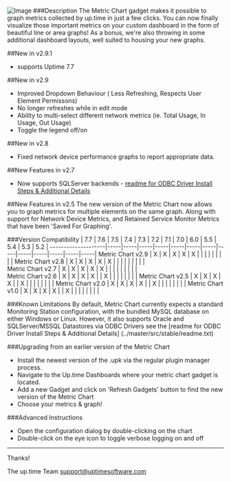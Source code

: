 ![Image](https://raw.github.com/uptimesoftware/uptime-metric-chart/master/img/logos/metric-chart-sm.png)
###Description
The Metric Chart gadget makes it possible to graph metrics collected by up.time in just a few clicks.  You can now finally visualize those important metrics on your custom dashboard in the form of beautiful line or area graphs!  As a bonus, we're also throwing in some additional dashboard layouts, well suited to housing your new graphs.

##New in v2.9.1
* supports Uptime 7.7

##New in v2.9
* Improved Dropdown Behaviour ( Less Refreshing, Respects User Element Permissons)
* No longer refreshes while in edit mode
* Ability to multi-select different network metrics (ie. Total Usage, In Usage, Out Usage)
* Toggle the legend off/on

##New in v2.8
* Fixed network device performance graphs to report appropriate data.

##New Features in v2.7
* Now supports SQLServer backends - [readme for ODBC Driver Install Steps & Additional Details](http://the-grid.uptimesoftware.com/gadget/uptime-metric-chart.html)

##New Features in v2.5
The new version of the Metric Chart now allows you to graph metrics for multiple elements on the same graph. Along with support for Network Device Metrics, and Retained Service Monitor Metrics that have been 'Saved For Graphing'.


###Version Compatibility
                        | 7.7 | 7.6 | 7.5 | 7.4 | 7.3 | 7.2 | 7.1 | 7.0 | 6.0 | 5.5 | 5.4 | 5.3 | 5.2 |
    --------------------|-----|-----|-----|-----|-----|-----|-----|-----|-----|-----|-----|-----|-----|
      Metric Chart v2.9 |  X  |  X  |  X  |  X  |  X  |     |     |     |     |     |     |     |     |
      Metric Chart v2.8 |  X  |  X  |  X  |  X  |  X  |     |     |     |     |     |     |     |     |     
      Metric Chart v2.7 |  X  |  X  |  X  |  X  |  X  |     |     |     |     |     |     |     |     |     
      Metric Chart v2.6 |  X  |  X  |  X  |  X  |     |  X  |     |     |     |     |     |     |     |
      Metric Chart v2.5 |  X  |  X  |  X  |  X  |     |  X  |     |     |     |     |     |     |     |
      Metric Chart v2.0 |  X  |  X  |  X  |  X  |     |  X  |     |     |     |     |     |     |     |
      Metric Chart v1.0 |  X  |  X  |  X  |  X  |     |  X  |     |     |     |     |     |     |     |

###Known Limitations
By default, Metric Chart currently expects a standard Monitoring Station configuration, with the bundled MySQL database on either Windows or Linux.  However, it also supports Oracle and SQLServer/MSSQL Datastores via ODBC Drivers see the [readme for ODBC Driver Install Steps & Additional Details] (../master/src/stable/readme.txt)

###Upgrading from an earlier version of the Metric Chart
* Install the newest version of the .upk via the regular plugin manager process.
* Navigate to the Up.time Dashboards where your metric chart gadget is located. 
* Add a new Gadget and click on 'Refresh Gadgets' button to find the new version of the Metric Chart
* Choose your metrics & graph! 



###Advanced Instructions
* Open the configuration dialog by double-clicking on the chart
* Double-click on the eye icon to toggle verbose logging on and off

---

Thanks!

The up.time Team
support@uptimesoftware.com

